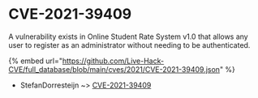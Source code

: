 # CVE-2021-39409

A vulnerability exists in Online Student Rate System v1.0 that allows any user to register as an administrator without needing to be authenticated.

{% embed url="https://github.com/Live-Hack-CVE/full_database/blob/main/cves/2021/CVE-2021-39409.json" %}


* StefanDorresteijn ~> [CVE-2021-39409](https://www.alice-snow.ru/2021/database/cve-2021-39409/cve-2021-39409-stefandorresteijn)
